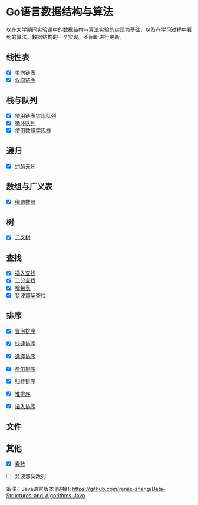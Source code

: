 # Go语言数据结构与算法

以在大学期间实验课中的数据结构与算法实验的实现为基础，以及在学习过程中看到的算法，数据结构的一个实现。不间断进行更新。


  ## 线性表
- [x] [单向链表](https://github.com/renjie-zhang/Data-Structures-and-Algorithms-Go/tree/master/SingleLinkedList)
- [x] [双向链表](https://github.com/renjie-zhang/Data-Structures-and-Algorithms-Go/tree/master/DoubleLinkedList)

## 栈与队列

- [x] [使用链表实现队列](https://github.com/renjie-zhang/Data-Structures-and-Algorithms-Go/tree/master/LinkedQueue)
- [x] [循环队列](https://github.com/renjie-zhang/Data-Structures-and-Algorithms-Go/tree/master/CircleQueue)
- [x] [使用数组实现栈](https://github.com/renjie-zhang/Data-Structures-and-Algorithms-Go/tree/master/ArrayQueue)

## 递归

- [x] [约瑟夫环](https://github.com/renjie-zhang/Data-Structures-and-Algorithms-Go/tree/master/Josephus)

## 数组与广义表

- [x] [稀疏数组](https://github.com/renjie-zhang/Data-Structures-and-Algorithms-Go/tree/master/SparseArray)

## 树

- [x] [二叉树](https://github.com/renjie-zhang/Data-Structures-and-Algorithms-Go/tree/master/BinaryTree)

## 查找

- [x] [插入查找](https://github.com/renjie-zhang/Data-Structures-and-Algorithms-Go/tree/master/InsertValueFind)
- [x] [二分查找](https://github.com/renjie-zhang/Data-Structures-and-Algorithms-Go/tree/master/Binaryfind)
- [x] [哈希表](https://github.com/renjie-zhang/Data-Structures-and-Algorithms-Go/tree/master/HashTable)
- [x] [斐波那契查找](https://github.com/renjie-zhang/Data-Structures-and-Algorithms-Go/tree/master/FibonacciFind)

## 排序

- [x] [冒泡排序](https://github.com/renjie-zhang/Data-Structures-and-Algorithms-Go/tree/master/BubbleSort)

- [x] [快速排序](https://github.com/renjie-zhang/Data-Structures-and-Algorithms-Go/tree/master/QuickSort)

- [x] [选择排序](https://github.com/renjie-zhang/Data-Structures-and-Algorithms-Go/tree/master/SelectSort)

- [x] [希尔排序](https://github.com/renjie-zhang/Data-Structures-and-Algorithms-Go/tree/master/ShellSort)

- [x] [归并排序](https://github.com/renjie-zhang/Data-Structures-and-Algorithms-Go/tree/master/MergeSort)

- [x] [堆排序](https://github.com/renjie-zhang/Data-Structures-and-Algorithms-Go/tree/master/HeapSort)

- [x] [插入排序](https://github.com/renjie-zhang/Data-Structures-and-Algorithms-Go/tree/master/InsertSort)

## 文件



## 其他

- [x] [素数](https://github.com/renjie-zhang/Data-Structures-and-Algorithms-Go/tree/master/PrimeNumber)
-  [ ] 斐波那契数列



备注：Java语言版本 [链接]: https://github.com/renjie-zhang/Data-Structures-and-Algorithms-Java


